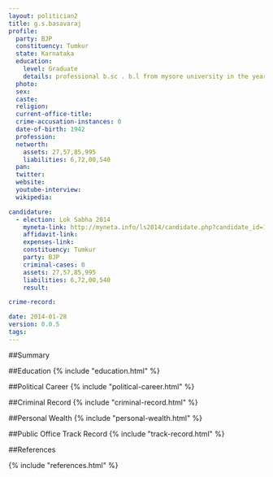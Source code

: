 ```yaml
---
layout: politician2
title: g.s.basavaraj
profile: 
  party: BJP
  constituency: Tumkur
  state: Karnataka
  education: 
    level: Graduate
    details: professional b.sc . b.l from mysore university in the year 1965 66
  photo: 
  sex: 
  caste: 
  religion: 
  current-office-title: 
  crime-accusation-instances: 0
  date-of-birth: 1942
  profession: 
  networth: 
    assets: 27,57,85,995
    liabilities: 6,72,00,540
  pan: 
  twitter: 
  website: 
  youtube-interview: 
  wikipedia: 

candidature: 
  - election: Lok Sabha 2014
    myneta-link: http://myneta.info/ls2014/candidate.php?candidate_id=1087
    affidavit-link: 
    expenses-link: 
    constituency: Tumkur 
    party: BJP
    criminal-cases: 0
    assets: 27,57,85,995
    liabilities: 6,72,00,540
    result:  

crime-record: 

date: 2014-01-28
version: 0.0.5
tags: 
---
```

##Summary


##Education
{% include "education.html" %}


##Political Career
{% include "political-career.html" %}


##Criminal Record
{% include "criminal-record.html" %}


##Personal Wealth
{% include "personal-wealth.html" %}


##Public Office Track Record
{% include "track-record.html" %}


##References


{% include "references.html" %}